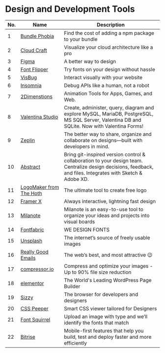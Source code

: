 # Design and Development Tools
| No. | Name | Description |
|---|---|---|
| 1 | [Bundle Phobia](https://bundlephobia.com/) | Find the cost of adding a npm package to your bundle |
| 2 | [Cloud Craft](https://cloudcraft.co/) | Visualize your cloud architecture like a pro |
| 3 | [Figma](https://www.figma.com/) | A better way to design |
| 4 | [Font Flipper](https://fontflipper.com/upload) | Try fonts on your design without hassle |
| 5 | [VisBug](https://github.com/GoogleChromeLabs/ProjectVisBug) | Interact visually with your website |
| 6 | [Insomnia](https://insomnia.rest/) | Debug APIs like a human, not a robot |
| 7 | [2Dimenstions](https://www.2dimensions.com/) | Animation Tools for Apps, Games, and Web. |
| 8 | [Valentina Studio](https://valentina-db.com/en/all-downloads) | Create, administer, query, diagram and explore MySQL, MariaDB, PostgreSQL, MS SQL Server, Valentina DB and SQLite. Now with Valentina Forms! |
| 9 | [Zeplin](https://zeplin.io) | The better way to share, organize and collaborate on designs—built with developers in mind. |
| 10 | [Abstract](https://abstract.com) | Bring git-inspired version control & collaboration to your design team. Centralize design decisions, feedback, and files. Integrates with Sketch & Adobe XD. |
| 11 | [LogoMaker from The Hoth](https://logomaker.thehoth.com) | The ultimate tool to create free logo |
| 12 | [Framer X](https://framer.com) | Always interactive, lightning fast design |
| 13 | [Milanote](https://milanote.com/) | Milanote is an easy-to-use tool to organize your ideas and projects into visual boards |
| 14 | [Fontfabric](https://www.fontfabric.com/) | WE DESIGN FONTS |
| 15 | [Unsplash](https://unsplash.com) | The internet’s source of freely usable images |
| 16 | [Really Good Emails](https://reallygoodemails) | The web’s best, and most attractive 😉 |
| 17 | [compressor.io](https://compressor.io) | Compress and optimize your images - Up to 90% file size reduction |
| 18 | [elementor](https://elementor.com/) | The World's Leading WordPress Page Builder |
| 19 | [Sizzy](https://sizzy.co/) | The browser for developers and designers |
| 20 | [CSS Peeper](https://csspeeper.com) | Smart CSS viewer tailored for Designers |
| 21 | [Font Squirrel](https://www.fontsquirrel.com/matcherator) |  Upload an image with type and we’ll identify the fonts that match |
| 22 | [Bitrise](https://bitrise.io) | Mobile-first features that help you build, test and deploy faster and more efficiently |
